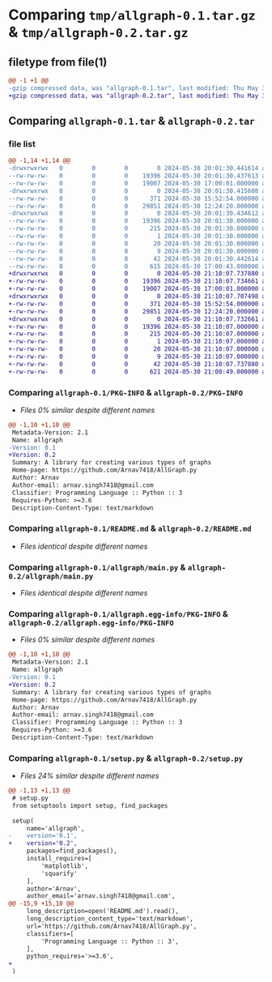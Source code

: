 # Comparing `tmp/allgraph-0.1.tar.gz` & `tmp/allgraph-0.2.tar.gz`

## filetype from file(1)

```diff
@@ -1 +1 @@
-gzip compressed data, was "allgraph-0.1.tar", last modified: Thu May 30 20:01:30 2024, max compression
+gzip compressed data, was "allgraph-0.2.tar", last modified: Thu May 30 21:10:07 2024, max compression
```

## Comparing `allgraph-0.1.tar` & `allgraph-0.2.tar`

### file list

```diff
@@ -1,14 +1,14 @@
-drwxrwxrwx   0        0        0        0 2024-05-30 20:01:30.441614 allgraph-0.1/
--rw-rw-rw-   0        0        0    19396 2024-05-30 20:01:30.437613 allgraph-0.1/PKG-INFO
--rw-rw-rw-   0        0        0    19007 2024-05-30 17:00:01.000000 allgraph-0.1/README.md
-drwxrwxrwx   0        0        0        0 2024-05-30 20:01:30.415608 allgraph-0.1/allgraph/
--rw-rw-rw-   0        0        0      371 2024-05-30 15:52:54.000000 allgraph-0.1/allgraph/__init__.py
--rw-rw-rw-   0        0        0    29851 2024-05-30 12:24:20.000000 allgraph-0.1/allgraph/main.py
-drwxrwxrwx   0        0        0        0 2024-05-30 20:01:30.434612 allgraph-0.1/allgraph.egg-info/
--rw-rw-rw-   0        0        0    19396 2024-05-30 20:01:30.000000 allgraph-0.1/allgraph.egg-info/PKG-INFO
--rw-rw-rw-   0        0        0      215 2024-05-30 20:01:30.000000 allgraph-0.1/allgraph.egg-info/SOURCES.txt
--rw-rw-rw-   0        0        0        1 2024-05-30 20:01:30.000000 allgraph-0.1/allgraph.egg-info/dependency_links.txt
--rw-rw-rw-   0        0        0       20 2024-05-30 20:01:30.000000 allgraph-0.1/allgraph.egg-info/requires.txt
--rw-rw-rw-   0        0        0        9 2024-05-30 20:01:30.000000 allgraph-0.1/allgraph.egg-info/top_level.txt
--rw-rw-rw-   0        0        0       42 2024-05-30 20:01:30.442614 allgraph-0.1/setup.cfg
--rw-rw-rw-   0        0        0      615 2024-05-30 17:00:43.000000 allgraph-0.1/setup.py
+drwxrwxrwx   0        0        0        0 2024-05-30 21:10:07.737880 allgraph-0.2/
+-rw-rw-rw-   0        0        0    19396 2024-05-30 21:10:07.734661 allgraph-0.2/PKG-INFO
+-rw-rw-rw-   0        0        0    19007 2024-05-30 17:00:01.000000 allgraph-0.2/README.md
+drwxrwxrwx   0        0        0        0 2024-05-30 21:10:07.707498 allgraph-0.2/allgraph/
+-rw-rw-rw-   0        0        0      371 2024-05-30 15:52:54.000000 allgraph-0.2/allgraph/__init__.py
+-rw-rw-rw-   0        0        0    29851 2024-05-30 12:24:20.000000 allgraph-0.2/allgraph/main.py
+drwxrwxrwx   0        0        0        0 2024-05-30 21:10:07.732661 allgraph-0.2/allgraph.egg-info/
+-rw-rw-rw-   0        0        0    19396 2024-05-30 21:10:07.000000 allgraph-0.2/allgraph.egg-info/PKG-INFO
+-rw-rw-rw-   0        0        0      215 2024-05-30 21:10:07.000000 allgraph-0.2/allgraph.egg-info/SOURCES.txt
+-rw-rw-rw-   0        0        0        1 2024-05-30 21:10:07.000000 allgraph-0.2/allgraph.egg-info/dependency_links.txt
+-rw-rw-rw-   0        0        0       20 2024-05-30 21:10:07.000000 allgraph-0.2/allgraph.egg-info/requires.txt
+-rw-rw-rw-   0        0        0        9 2024-05-30 21:10:07.000000 allgraph-0.2/allgraph.egg-info/top_level.txt
+-rw-rw-rw-   0        0        0       42 2024-05-30 21:10:07.737880 allgraph-0.2/setup.cfg
+-rw-rw-rw-   0        0        0      621 2024-05-30 21:00:49.000000 allgraph-0.2/setup.py
```

### Comparing `allgraph-0.1/PKG-INFO` & `allgraph-0.2/PKG-INFO`

 * *Files 0% similar despite different names*

```diff
@@ -1,10 +1,10 @@
 Metadata-Version: 2.1
 Name: allgraph
-Version: 0.1
+Version: 0.2
 Summary: A library for creating various types of graphs
 Home-page: https://github.com/Arnav7418/AllGraph.py
 Author: Arnav
 Author-email: arnav.singh7418@gmail.com
 Classifier: Programming Language :: Python :: 3
 Requires-Python: >=3.6
 Description-Content-Type: text/markdown
```

### Comparing `allgraph-0.1/README.md` & `allgraph-0.2/README.md`

 * *Files identical despite different names*

### Comparing `allgraph-0.1/allgraph/main.py` & `allgraph-0.2/allgraph/main.py`

 * *Files identical despite different names*

### Comparing `allgraph-0.1/allgraph.egg-info/PKG-INFO` & `allgraph-0.2/allgraph.egg-info/PKG-INFO`

 * *Files 0% similar despite different names*

```diff
@@ -1,10 +1,10 @@
 Metadata-Version: 2.1
 Name: allgraph
-Version: 0.1
+Version: 0.2
 Summary: A library for creating various types of graphs
 Home-page: https://github.com/Arnav7418/AllGraph.py
 Author: Arnav
 Author-email: arnav.singh7418@gmail.com
 Classifier: Programming Language :: Python :: 3
 Requires-Python: >=3.6
 Description-Content-Type: text/markdown
```

### Comparing `allgraph-0.1/setup.py` & `allgraph-0.2/setup.py`

 * *Files 24% similar despite different names*

```diff
@@ -1,13 +1,13 @@
 # setup.py
 from setuptools import setup, find_packages
 
 setup(
     name='allgraph',
-    version='0.1',
+    version='0.2',
     packages=find_packages(),
     install_requires=[
         'matplotlib',
         'squarify'
     ],
     author='Arnav',
     author_email='arnav.singh7418@gmail.com',
@@ -15,9 +15,10 @@
     long_description=open('README.md').read(),
     long_description_content_type='text/markdown',
     url='https://github.com/Arnav7418/AllGraph.py',  
     classifiers=[
         'Programming Language :: Python :: 3',
     ],
     python_requires='>=3.6',
+    
 )
```

